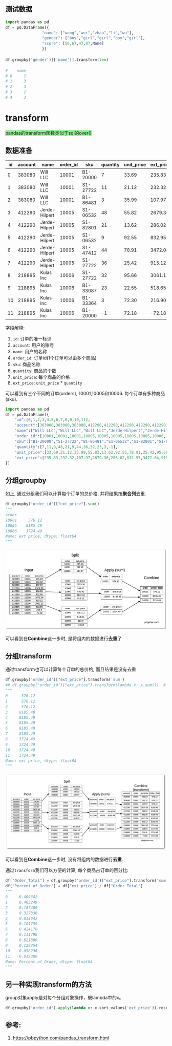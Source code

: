 ## 测试数据


```python
import pandas as pd
df = pd.DataFrame({
                "name": ["wang","wei","zhao","li","wu"],
                "gender": ["boy","girl","girl","boy","girl"],
                "score": [56,67,47,87,None]
                })

df.groupby('gender')[['name']].transform(len)

#    name
# 0     2
# 1     3
# 2     3
# 3     2
# 4     3

```


# transform

<font style="background: lightgreen">pandas的transform函数类似于sql的over()</font>


## 数据准备

id|account|name|order_id|sku|quantity|unit_price|ext_price
--|--|--|--|--|--|--|--
0|383080|Will LLC|10001|B1-20000|7|33.69|235.83
1|383080|Will LLC|10001|S1-27722|11|21.12|232.32
2|383080|Will LLC|10001|B1-86481|3|35.99|107.97
3|412290|Jerde-Hilpert|10005|S1-06532|48|55.82|2679.36
4|412290|Jerde-Hilpert|10005|S1-82801|21|13.62|286.02
5|412290|Jerde-Hilpert|10005|S1-06532|9|92.55|832.95
6|412290|Jerde-Hilpert|10005|S1-47412|44|78.91|3472.04
7|412290|Jerde-Hilpert|10005|S1-27722|36|25.42|915.12
8|218895|Kulas Inc|10006|S1-27722|32|95.66|3061.12
9|218895|Kulas Inc|10006|B1-33087|23|22.55|518.65
10|218895|Kulas Inc|10006|B1-33364|3|72.30|216.90
11|218895|Kulas Inc|10006|B1-20000|-1|72.18|-72.18

字段解释:
1. `id`: 订单的唯一标识
2. `account`: 用户的账号
3. `name`: 用户的名称
4. `order_id`: 订单id(1个订单可以由多个商品)
5. `sku`: 商品名称
6. `quantity`: 商品的个数
7. `unit_price`: 每个商品的价格
8. `ext_price`: `unit_price` * `quantity`

可以看到有三个不同的订单(orders), 10001,10005和10006. 每个订单有多种商品(sku).


```python
import pandas as pd
df = pd.DataFrame({
    "id":[0,1,2,3,4,5,6,7,8,9,10,11],
    "account":[383080,383080,383080,412290,412290,412290,412290,412290,218895,218895,218895,218895],
    "name":["Will LLC","Will LLC","Will LLC","Jerde-Hilpert","Jerde-Hilpert","Jerde-Hilpert","Jerde-Hilpert","Jerde-Hilpert","Kulas Inc","Kulas Inc","Kulas Inc","Kulas Inc"],
    "order_id":[10001,10001,10001,10005,10005,10005,10005,10005,10006,10006,10006,10006],
    "sku":["B1-20000","S1-27722","B1-86481","S1-06532","S1-82801","S1-06532","S1-47412","S1-27722","S1-27722","B1-33087","B1-33364","B1-20000"],
    "quantity":[7,11,3,48,21,9,44,36,32,23,3,-1],
    "unit_price":[33.69,21.12,35.99,55.82,13.62,92.55,78.91,25.42,95.66,22.55,72.30,72.18],
    "ext_price":[235.83,232.32,107.97,2679.36,286.02,832.95,3472.04,915.12,3061.12,518.65,216.90,-72.18]
})
```


## 分组groupby
如上, 通过分组我们可以计算每个订单的总价格, 并将结果按**聚合列**去重.


```python
df.groupby('order_id')["ext_price"].sum()
"""
order
10001     576.12
10005    8185.49
10006    3724.49
Name: ext price, dtype: float64
"""
```
![](../apply/transform/2.png)

可以看到在**Combine**这一步时, 是将组内的数据进行**去重**了



## 分组transform

通过transform也可以计算每个订单的总价格, 而且结果是没有去重
```python
df.groupby('order_id')["ext_price"].transform('sum')
## df.groupby('order_id')["ext_price"].transform(lambda x: x.sum())  # 等价的写法, 替换sum, 其中的x就是被分组后的ext_price
"""
0      576.12
1      576.12
2      576.12
3     8185.49
4     8185.49
5     8185.49
6     8185.49
7     8185.49
8     3724.49
9     3724.49
10    3724.49
11    3724.49
Name: ext price, dtype: float64
"""
```


![](../apply/transform/3.png)

可以看到在**Combine**这一步时, 没有将组内的数据进行**去重**.

通过`transform`我们可以方便的计算, 每个商品占订单的百分比:
```python
df["Order_Total"] = df.groupby('order_id')["ext_price"].transform('sum')
df["Percent_of_Order"] = df["ext_price"] / df["Order_Total"]
"""
0     0.409342
1     0.403249
2     0.187409
3     0.327330
4     0.034942
5     0.101759
6     0.424170
7     0.111798
8     0.821890
9     0.139254
10    0.058236
11   -0.019380
Name: Percent_of_Order, dtype: float64
"""
```


## 另一种实现transform的方法

group对象apply是对每个分组对象操作，既lambda中的x。
```python
df.groupby('order_id').apply(lambda x: x.sort_values('ext_price')).reset_index(drop=True) # 分组后根据成绩排序
```

## 参考:
1. https://pbpython.com/pandas_transform.html